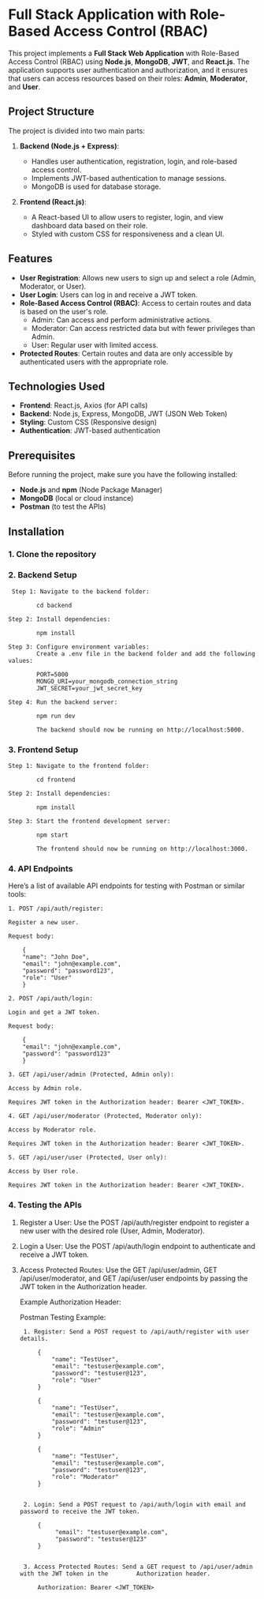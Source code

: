 # Full Stack Application with Role-Based Access Control (RBAC)

This project implements a **Full Stack Web Application** with Role-Based Access Control (RBAC) using **Node.js**, **MongoDB**, **JWT**, and **React.js**. The application supports user authentication and authorization, and it ensures that users can access resources based on their roles: **Admin**, **Moderator**, and **User**.

## Project Structure

The project is divided into two main parts:

1. **Backend (Node.js + Express)**:
   - Handles user authentication, registration, login, and role-based access control.
   - Implements JWT-based authentication to manage sessions.
   - MongoDB is used for database storage.

2. **Frontend (React.js)**:
   - A React-based UI to allow users to register, login, and view dashboard data based on their role.
   - Styled with custom CSS for responsiveness and a clean UI.

## Features

- **User Registration**: Allows new users to sign up and select a role (Admin, Moderator, or User).
- **User Login**: Users can log in and receive a JWT token.
- **Role-Based Access Control (RBAC)**: Access to certain routes and data is based on the user's role.
  - Admin: Can access and perform administrative actions.
  - Moderator: Can access restricted data but with fewer privileges than Admin.
  - User: Regular user with limited access.
- **Protected Routes**: Certain routes and data are only accessible by authenticated users with the appropriate role.

## Technologies Used

- **Frontend**: React.js, Axios (for API calls)
- **Backend**: Node.js, Express, MongoDB, JWT (JSON Web Token)
- **Styling**: Custom CSS (Responsive design)
- **Authentication**: JWT-based authentication

## Prerequisites

Before running the project, make sure you have the following installed:

- **Node.js** and **npm** (Node Package Manager)
- **MongoDB** (local or cloud instance)
- **Postman** (to test the APIs)

## Installation

### 1. Clone the repository

### 2. Backend Setup

     Step 1: Navigate to the backend folder:

            cd backend

    Step 2: Install dependencies:

            npm install

    Step 3: Configure environment variables:
            Create a .env file in the backend folder and add the following values:

            PORT=5000
            MONGO_URI=your_mongodb_connection_string
            JWT_SECRET=your_jwt_secret_key

    Step 4: Run the backend server:

            npm run dev
            
            The backend should now be running on http://localhost:5000.

### 3. Frontend Setup

    Step 1: Navigate to the frontend folder:

            cd frontend

    Step 2: Install dependencies:

            npm install

    Step 3: Start the frontend development server:

            npm start

            The frontend should now be running on http://localhost:3000.

### 4. API Endpoints

Here’s a list of available API endpoints for testing with Postman or similar tools:

    1. POST /api/auth/register:

    Register a new user.

    Request body:

        {
        "name": "John Doe",
        "email": "john@example.com",
        "password": "password123",
        "role": "User"
        }

    2. POST /api/auth/login:

    Login and get a JWT token.

    Request body:

        {
        "email": "john@example.com",
        "password": "password123"
        }

    3. GET /api/user/admin (Protected, Admin only):

    Access by Admin role.

    Requires JWT token in the Authorization header: Bearer <JWT_TOKEN>.

    4. GET /api/user/moderator (Protected, Moderator only):
    
    Access by Moderator role.

    Requires JWT token in the Authorization header: Bearer <JWT_TOKEN>.

    5. GET /api/user/user (Protected, User only):

    Access by User role.

    Requires JWT token in the Authorization header: Bearer <JWT_TOKEN>.


### 4. Testing the APIs

1. Register a User: Use the POST /api/auth/register endpoint to register a new user with the desired role (User, Admin, Moderator).

2. Login a User: Use the POST /api/auth/login endpoint to authenticate and receive a JWT token.

3. Access Protected Routes: Use the GET /api/user/admin, GET /api/user/moderator, and GET /api/user/user endpoints by passing the JWT token in the Authorization header.

    Example Authorization Header:

    Postman Testing Example:

        1. Register: Send a POST request to /api/auth/register with user details.

            {
                "name": "TestUser",
                "email": "testuser@example.com",
                "password": "testuser@123",
                "role": "User"
            }

            {
                "name": "TestUser",
                "email": "testuser@example.com",
                "password": "testuser@123",
                "role": "Admin"
            }

            {
                "name": "TestUser",
                "email": "testuser@example.com",
                "password": "testuser@123",
                "role": "Moderator"
            }


        2. Login: Send a POST request to /api/auth/login with email and password to receive the JWT token.

            {
                 "email": "testuser@example.com",
                 "password": "testuser@123"
            }


        3. Access Protected Routes: Send a GET request to /api/user/admin with the JWT token in the        Authorization header.

            Authorization: Bearer <JWT_TOKEN>


